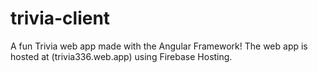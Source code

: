 # trivia-client

A fun Trivia web app made with the Angular Framework!
The web app is hosted at (trivia336.web.app) using Firebase Hosting.

